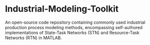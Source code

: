 # Industrial-Modeling-Toolkit
An open-source code repository containing commonly used industrial production process modeling methods, encompassing self-authored implementations of State-Task Networks (STN) and Resource-Task Networks (RTN) in MATLAB.
